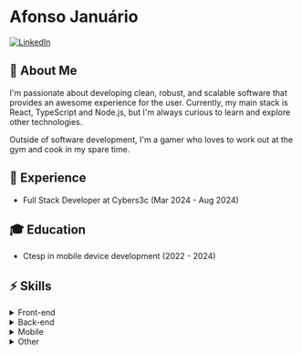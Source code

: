 # Afonso Januário

[![LinkedIn](https://img.shields.io/badge/-Afonso%20Januário-0071B2?style=flat-square&logo=Linkedin&logoColor=white)](https://www.linkedin.com/in/afonsojanu "LinkedIn")

## 📖 About Me

I'm passionate about developing clean, robust, and scalable software that provides an awesome experience for the user. Currently, my main stack is React, TypeScript and Node.js, but I'm always curious to learn and explore other technologies.

Outside of software development, I'm a gamer who loves to work out at the gym and cook in my spare time.

## 💼 Experience
* Full Stack Developer at Cybers3c (Mar 2024 - Aug 2024)

## 🎓 Education
* Ctesp in mobile device development (2022 - 2024)

## ⚡ Skills
<details>
  <summary>Front-end</summary>
  <div>
    <br />
    <blockquote />
    <details>
      <summary>Languages</summary>
      <div>
        <br />
        <img alt="HTML5" src="https://img.shields.io/badge/HTML5-E34F26?style=for-the-badge&logo=html5&logoColor=white" />
        <img alt="CSS3" src="https://img.shields.io/badge/CSS3-1572B6?style=for-the-badge&logo=css3&logoColor=white" />
        <img alt="JavaScript" src="https://img.shields.io/badge/JavaScript-F7DF1E?style=for-the-badge&logo=javascript&logoColor=black" />
        <img alt="TypeScript" src="https://img.shields.io/badge/TypeScript-007ACC?style=for-the-badge&logo=typescript&logoColor=white" />
      </div>
    </details>
    <details>
      <summary>Frameworks</summary>
      <div>
        <br />
        <img alt="React" src="https://img.shields.io/badge/React-20232A?style=for-the-badge&logo=react&logoColor=61DAFB" />
        <img alt="Angular" src="https://img.shields.io/badge/Angular-DD0031?style=for-the-badge&logo=angular&logoColor=white" />
      </div>
    </details>
    <details>
      <summary>Styling</summary>
      <div>
        <br />
        <img alt="Bootstrap" src="https://img.shields.io/badge/bootstrap-%23563D7C.svg?style=for-the-badge&logo=bootstrap&logoColor=white" />
      </div>
    </details>
    <details>
      <summary>Libs</summary>
      <div>
        <br />
        <img alt="React Query" src="https://img.shields.io/badge/-React%20Query-FF4154?style=for-the-badge&logo=react%20query&logoColor=white" />
    </details>
  </div>
</details>

<details>
  <summary>Back-end</summary>
  <div>
    <br />
    <blockquote />
    <details>
      <summary>Runtimes</summary>
      <div>
        <br />
        <img alt="Node.js" src="https://img.shields.io/badge/node.js-6DA55F?style=for-the-badge&logo=node.js&logoColor=white" />
      </div>
    </details>
    <details>
      <summary>Languages</summary>
      <div>
        <br />
        <img alt="JavaScript" src="https://img.shields.io/badge/JavaScript-F7DF1E?style=for-the-badge&logo=javascript&logoColor=black" />
        <img alt="TypeScript" src="https://img.shields.io/badge/TypeScript-007ACC?style=for-the-badge&logo=typescript&logoColor=white" />
      </div>
    </details>
    <details>
      <summary>Frameworks</summary>
      <div>
        <br />
        <img alt="Express.js" src="https://img.shields.io/badge/express.js-%23404d59.svg?style=for-the-badge&logo=express&logoColor=%2361DAFB" />
      </div>
    </details>
    <details>
      <summary>Orm</summary>
      <div>
        <br />
        <img alt="Prisma" src="https://img.shields.io/badge/Prisma-3982CE?style=for-the-badge&logo=Prisma&logoColor=white" />
    </details>
  </div>
</details>

<details>
  <summary>Mobile</summary>
  <div>
    <br />
    <blockquote />
    <details>
      <summary>Operational Systems</summary>
      <div>
        <br />
        <img alt="Android" src="https://img.shields.io/badge/Android-3DDC84?style=for-the-badge&amp;logo=android&amp;logoColor=white" />
      </div>
    </details>
    <details>
      <summary>Languages</summary>
      <div>
        <br />
        <img alt="JavaScript" src="https://img.shields.io/badge/JavaScript-F7DF1E?style=for-the-badge&logo=javascript&logoColor=black" />
        <img alt="TypeScript" src="https://img.shields.io/badge/TypeScript-007ACC?style=for-the-badge&logo=typescript&logoColor=white" />
      </div>
    </details>
    <details>
      <summary>Frameworks</summary>
      <div>
        <br />
        <img alt="React Native" src="https://img.shields.io/badge/react_native-%2320232a.svg?style=for-the-badge&amp;logo=react&amp;logoColor=%2361DAFB" />
        <img alt="Expo" src="https://img.shields.io/badge/expo-1C1E24?style=for-the-badge&amp;logo=expo&amp;logoColor=#D04A37" />
      </div>
    </details>
  </div>
</details>

<details>
  <summary>Other</summary>
  <div>
    <br />
    <blockquote />
    <details>
      <summary>Databases</summary>
      <div>
        <br />
        <img alt="MySQL" src="https://img.shields.io/badge/mysql-%2300f.svg?style=for-the-badge&amp;logo=mysql&amp;logoColor=white" />
      </div>
    </details>
    <details>
      <summary>Package Managers</summary>
      <div>
        <br />
        <img alt="NPM" src="https://img.shields.io/badge/NPM-%23CB3837.svg?style=for-the-badge&logo=npm&logoColor=white" />
      </div>
    </details>
    <details>
      <summary>Tools</summary>
      <div>
        <br />
        <img alt="Visual Studio Code" src="https://img.shields.io/badge/Visual%20Studio%20Code-0078d7.svg?style=for-the-badge&amp;logo=visual-studio-code&amp;logoColor=white" />
        <img alt="Android Studio" src="https://img.shields.io/badge/Android%20Studio-3DDC84.svg?style=for-the-badge&amp;logo=android-studio&amp;logoColor=white" />
        <img alt="Docker" src="https://img.shields.io/badge/docker-%230db7ed.svg?style=for-the-badge&amp;logo=docker&amp;logoColor=white" />
        <img alt="Notion" src="https://img.shields.io/badge/Notion-%23000000.svg?style=for-the-badge&amp;logo=notion&amp;logoColor=white" />
        <img alt="Trello" src="https://img.shields.io/badge/Trello-%23026AA7.svg?style=for-the-badge&amp;logo=Trello&amp;logoColor=white" />
        <img alt="Figma" src="https://img.shields.io/badge/figma-%231C1B22.svg?style=for-the-badge&amp;logo=figma&amp;logoColor=white" />
        <img alt="Adobe Photoshop" src="https://img.shields.io/badge/adobe%20photoshop-%2331A8FF.svg?style=for-the-badge&amp;logo=adobe%20photoshop&amp;logoColor=white" />
        <img alt="Adobe Premiere Pro" src="https://img.shields.io/badge/Adobe%20Premiere%20Pro-9999FF.svg?style=for-the-badge&amp;logo=Adobe%20Premiere%20Pro&amp;logoColor=white" />
      </div>
    </details>
    <details>
      <summary>Operational Systems</summary>
      <div>
        <br />
        <img alt="Ubuntu" src="https://img.shields.io/badge/Ubuntu-E95420?style=for-the-badge&amp;logo=ubuntu&amp;logoColor=white" />
        <img alt="Windows" src="https://img.shields.io/badge/Windows-0078D6?style=for-the-badge&amp;logo=windows&amp;logoColor=white" />
        <img alt="Mac" src="https://img.shields.io/badge/mac%20os-000000?style=for-the-badge&logo=apple&logoColor=white" />
    </details>
  </div>
</details>
